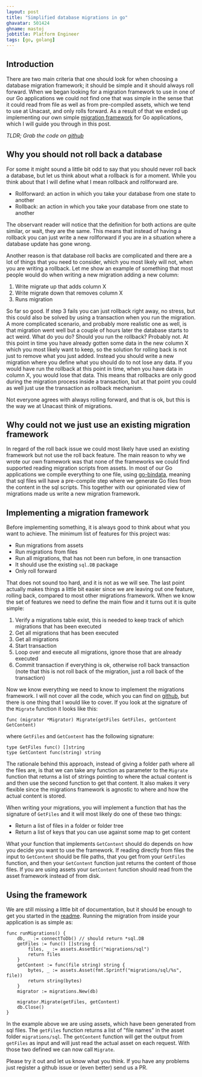 ```yaml
---
layout: post
title: "Simplified database migrations in go"
ghavatar: 501424
ghname: mastoj
jobtitle: Platform Engineer
tags: [go, golang]
---
```


## Introduction

There are two main criteria that one should look for when choosing a database migration framework; it should be simple and it should always roll forward. When we began looking for a migration framework to use in one of our Go applications we could not find one that was simple in the sense that it could read from file as well as from pre-compiled assets, which we tend to use at Unacast, and only rolls forward. As a result of that we ended up implementing our own simple [migration framework](https://github.com/unacast/migrations) for Go applications, which I will guide you through in this post.

*TLDR; Grab the code on [github](https://github.com/unacast/migrations)*

## Why you should not roll back a database

For some it might sound a little bit odd to say that you should never roll back a database, but let us think about what a rollback is for a moment. While you think about that I will define what I mean rollback and rollforward are.

* Rollforward: an action in which you take your database from one state to another
* Rollback: an action in which you take your database from one state to another

The observant reader will notice that the definition for both actions are quite similar, or wait, they are the same. This means that instead of having a rollback you can just write a new rollforward if you are in a situation where a database update has gone wrong. 

Another reason is that database roll backs are complicated and there are a lot of things that you need to consider, which you most likely will not, when you are writing a rollback. Let me show an example of something that most people would do when writing a new migration adding a new column:

1. Write migrate up that adds column X
2. Write migrate down that removes column X
3. Runs migration

So far so good. If step 3 fails you can just rollback right away, no stress, but this could also be solved by using a transaction when you run the migration. A more complicated scenario, and probably more realistic one as well, is that migration went well but a couple of hours later the database starts to act weird. What do you do? Should you run the rollback? Probably not. At this point in time you have already gotten some data in the new column X which you most likely want to keep, so the solution for rolling back is not just to remove what you just added. Instead you should write a new migration where you define what you should do to not lose any data. If you would have run the rollback at this point in time, when you have data in column X, you would lose that data. This means that rollbacks are only good during the migration process inside a transaction, but at that point you could as well just use the transaction as rollback mechanism.

Not everyone agrees with always rolling forward, and that is ok, but this is the way we at Unacast think of migrations.

## Why could not we just use an existing migration framework

In regard of the roll back issue we could most likely have used an existing framework but not use the roll back feature. The main reason to why we wrote our own framework was that none of the frameworks we could find supported reading migration scripts from assets. In most of our Go applications we compile everything to one file, using [go-bindata](https://github.com/jteeuwen/go-bindata), meaning that sql files will have a pre-compile step where we generate Go files from the content in the sql scripts. This together with our opinionated view of migrations made us write a new migration framework.

## Implementing a migration framework

Before implementing something, it is always good to think about what you want to achieve. The minimum list of features for this project was:

* Run migrations from assets
* Run migrations from files
* Run all migrations, that has not been run before, in one transaction
* It should use the existing `sql.DB` package
* Only roll forward

That does not sound too hard, and it is not as we will see. The last point actually makes things a little bit easier since we are leaving out one feature, rolling back, compared to most other migrations framework. When we know the set of features we need to define the main flow and it turns out it is quite simple:

1. Verify a migrations table exist, this is needed to keep track of which migrations that has been executed
2. Get all migrations that has been executed
3. Get all migrations
4. Start transaction
5. Loop over and execute all migrations, ignore those that are already executed
6. Commit transaction if everything is ok, otherwise roll back transaction (note that this is not roll back of the migration, just a roll back of the transaction)

Now we know everything we need to know to implement the migrations framework. I will not cover all the code, which you can find on [github](https://github.com/unacast/migrations/blob/master/migrations.go), but there is one thing that I would like to cover. If you look at the signature of the `Migrate` function it looks like this:

    func (migrator *Migrator) Migrate(getFiles GetFiles, getContent GetContent) 

where `GetFiles` and `GetContent` has the following signature:

    type GetFiles func() []string
    type GetContent func(string) string

The rationale behind this approach, instead of giving a folder path where all the files are, is that we can take any function as parameter to the `Migrate` function that returns a list of strings pointing to where the actual content is and then use the second function to get that content. It also makes it very flexible since the migrations framework is agnostic to where and how the actual content is stored. 

When writing your migrations, you will implement a function that has the signature of `GetFiles` and it will most likely do one of these two things:

* Return a list of files in a folder or folder tree
* Return a list of keys that you can use against some map to get content

What your function that implements `GetContent` should do depends on how you decide you want to use the framework. If reading directly from files the input to `GetContent` should be file paths, that you get from your `GetFiles` function, and then your `GetContent` function just returns the content of those files. If you are using assets your `GetContent` function should read from the asset framework instead of from disk.

## Using the framework

We are still missing a little bit of documentation, but it should be enough to get you started in the [readme](https://github.com/unacast/migrations). Running the migration from inside your application is as simple as: 

```
func runMigrations() {
    db, _ := connectToDb() // should return *sql.DB
    getFiles := func() []string {
        files, _ := assets.AssetDir("migrations/sql")
        return files
    }
    getContent := func(file string) string {
        bytes, _ := assets.Asset(fmt.Sprintf("migrations/sql/%s", file))
        return string(bytes)
    }
    migrator := migrations.New(db)

    migrator.Migrate(getFiles, getContent)
    db.Close()
}
```

In the example above we are using assets, which have been generated from sql files. The `getFiles` function returns a list of "file names" in the asset folder `migrations/sql`. The `getContent` function will get the output from `getFiles` as input and will just read the actual asset on each request. With those two defined we can now call `Migrate`.

Please try it out and let us know what you think. If you have any problems just register a github issue or (even better) send us a PR.